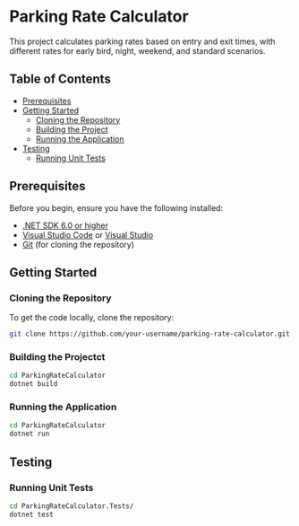# Parking Rate Calculator

This project calculates parking rates based on entry and exit times, with different rates for early bird, night, weekend, and standard scenarios.

## Table of Contents

- [Prerequisites](#prerequisites)
- [Getting Started](#getting-started)
  - [Cloning the Repository](#cloning-the-repository)
  - [Building the Project](#building-the-project)
  - [Running the Application](#running-the-application)
- [Testing](#testing)
  - [Running Unit Tests](#running-unit-tests)

## Prerequisites

Before you begin, ensure you have the following installed:

- [.NET SDK 6.0 or higher](https://dotnet.microsoft.com/download)
- [Visual Studio Code](https://code.visualstudio.com/) or [Visual Studio](https://visualstudio.microsoft.com/)
- [Git](https://git-scm.com/) (for cloning the repository)

## Getting Started

### Cloning the Repository

To get the code locally, clone the repository:

```bash
git clone https://github.com/your-username/parking-rate-calculator.git
```

### Building the Projectct
```bash
cd ParkingRateCalculator
dotnet build
```

### Running the Application
```bash
cd ParkingRateCalculator
dotnet run
```

## Testing

### Running Unit Tests

```bash
cd ParkingRateCalculator.Tests/
dotnet test
```